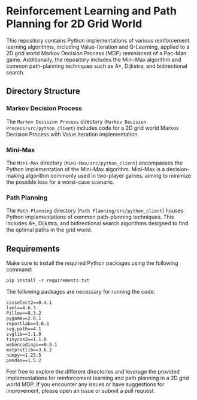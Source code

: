 # Reinforcement Learning and Path Planning for 2D Grid World

This repository contains Python implementations of various reinforcement learning algorithms, including Value-Iteration and Q-Learning, applied to a 2D grid world Markov Decision Process (MDP) reminiscent of a Pac-Man game. Additionally, the repository includes the Mini-Max algorithm and common path-planning techniques such as A*, Dijkstra, and bidirectional search.

## Directory Structure

### Markov Decision Process
The `Markov Decision Process` directory (`Markov Decision Process/src/python_client`) includes code for a 2D grid world Markov Decision Process with Value Iteration implementation.

### Mini-Max
The `Mini-Max` directory (`Mini-Max/src/python_client`) encompasses the Python implementation of the Mini-Max algorithm. Mini-Max is a decision-making algorithm commonly used in two-player games, aiming to minimize the possible loss for a worst-case scenario.

### Path Planning
The `Path-Planning` directory (`Path Planning/src/python_client`) houses Python implementations of common path-planning techniques. This includes A*, Dijkstra, and bidirectional search algorithms designed to find the optimal paths in the grid world.

## Requirements
Make sure to install the required Python packages using the following command:
```
pip install -r requirements.txt
```
The following packages are necessary for running the code:

```
cssselect2==0.4.1
lxml==4.6.3
Pillow==8.3.2
pygame==2.0.1
reportlab==3.6.1
svg.path==4.1
svglib==1.1.0
tinycss2==1.1.0
webencodings==0.5.1
matplotlib==3.6.2
numpy==1.23.5
pandas==1.5.2
```

Feel free to explore the different directories and leverage the provided implementations for reinforcement learning and path planning in a 2D grid world MDP. If you encounter any issues or have suggestions for improvement, please open an issue or submit a pull request.
